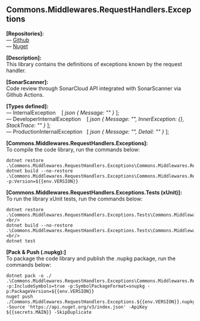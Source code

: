 ## Commons.Middlewares.RequestHandlers.Exceptions

**[Repositories]:** <br/>
— [Github](https://github.com/cfsant/Commons.Middlewares.RequestHandlers.Exceptions) <br/>
— [Nuget](https://www.nuget.org/packages/Commons.Middlewares.RequestHandlers.Exceptions/) <br/>


**[Description]:** <br/>
This library contains the definitions of exceptions known by the request handler. <br/>


**[SonarScanner]:** <br/>
Code review through SonarCloud API integrated with SonarScanner via Github Actions. <br/>


**[Types defined]:** <br/>
— InternalException &nbsp;&nbsp; [&nbsp;*json { Message: "" }*&nbsp;];<br/>
— DeveloperInternalException &nbsp;&nbsp; [&nbsp;*json { Message: "", InnerException: {}, StackTrace: "" }*&nbsp;];<br/>
— ProductionInternalException &nbsp; [ *json { Message: "", Detail: "" }* ];<br/>


**[Commons.Middlewares.RequestHandlers.Exceptions]:** <br/>
To compile the code library, run the commands below: <br/>

```
dotnet restore .\Commons.Middlewares.RequestHandlers.Exceptions\Commons.Middlewares.RequestHandlers.Exceptions.csproj
dotnet build --no-restore .\Commons.Middlewares.RequestHandlers.Exceptions\Commons.Middlewares.RequestHandlers.Exceptions.csproj -p:Version=${{env.VERSION}}
```

**[Commons.Middlewares.RequestHandlers.Exceptions.Tests (xUnit)]:**<br/>
To run the library xUnit tests, run the commands below: <br/>

```
dotnet restore .\Commons.Middlewares.RequestHandlers.Exceptions.Tests\Commons.Middlewares.RequestHandlers.Exceptions.Tests.csproj <br/>
dotnet build --no-restore .\Commons.Middlewares.RequestHandlers.Exceptions.Tests\Commons.Middlewares.RequestHandlers.Exceptions.Tests.csproj <br/>
dotnet test
```

**[Pack & Push (.nupkg):]** <br/>
To package the code library and publish the .nupkg package, run the commands below: <br/>

```
dotnet pack -o ./ .\Commons.Middlewares.RequestHandlers.Exceptions\Commons.Middlewares.RequestHandlers.Exceptions.csproj -p:IncludeSymbols=true -p:SymbolPackageFormat=snupkg -p:PackageVersion=${{env.VERSION}}
nuget push ./Commons.Middlewares.RequestHandlers.Exceptions.${{env.VERSION}}.nupkg -Source 'https://api.nuget.org/v3/index.json' -ApiKey ${{secrets.MAIN}} -SkipDuplicate
```

